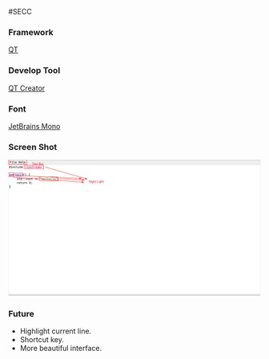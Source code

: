 #SECC

### Framework

[QT](https://www.qt.io/)

### Develop Tool

[QT Creator](https://www.qt.io/product/development-tools)

### Font

[JetBrains Mono](https://www.jetbrains.com/lp/mono/)

### Screen Shot

![1](https://raw.githubusercontent.com/codewuren/secc/master/secc1.png)

### Future

* Highlight current line.
* Shortcut key.
* More beautiful interface.
